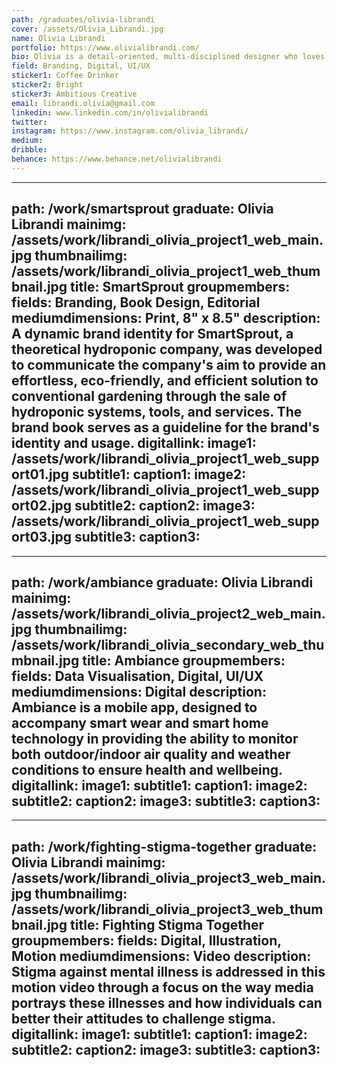 ```yaml
---
path: /graduates/olivia-librandi
cover: /assets/Olivia_Librandi.jpg
name: Olivia Librandi
portfolio: https://www.olivialibrandi.com/
bio: Olivia is a detail-oriented, multi-disciplined designer who loves to immerse herself in UI/UX design, branding, and print design. She has a passion for developing meaningful and memorable solutions and experiences through efficient creative problem-solving. She hopes to, through this work, drive change, connection, and inspire new ideas. In order to ensure this passion, Olivia constantly strives to grow and expand her skills in graphic design by seeking out new knowledge, understanding different perspectives, and taking on challenges.
field: Branding, Digital, UI/UX
sticker1: Coffee Drinker
sticker2: Bright
sticker3: Ambitious Creative
email: librandi.olivia@gmail.com
linkedin: www.linkedin.com/in/olivialibrandi
twitter:
instagram: https://www.instagram.com/olivia_librandi/
medium:
dribble:
behance: https://www.behance.net/olivialibrandi
---
```


---
path: /work/smartsprout
graduate: Olivia Librandi
mainimg: /assets/work/librandi_olivia_project1_web_main.jpg
thumbnailimg: /assets/work/librandi_olivia_project1_web_thumbnail.jpg
title: SmartSprout
groupmembers:
fields: Branding, Book Design, Editorial
mediumdimensions: Print, 8" x 8.5"
description: A dynamic brand identity for SmartSprout, a theoretical hydroponic company, was developed to communicate the company's aim to provide an effortless, eco-friendly, and efficient solution to conventional gardening through the sale of hydroponic systems, tools, and services. The brand book serves as a guideline for the brand's identity and usage.
digitallink:
image1: /assets/work/librandi_olivia_project1_web_support01.jpg
subtitle1:
caption1:
image2: /assets/work/librandi_olivia_project1_web_support02.jpg
subtitle2:
caption2:
image3: /assets/work/librandi_olivia_project1_web_support03.jpg
subtitle3:
caption3:
---

---
path: /work/ambiance
graduate: Olivia Librandi
mainimg: /assets/work/librandi_olivia_project2_web_main.jpg
thumbnailimg: /assets/work/librandi_olivia_secondary_web_thumbnail.jpg
title: Ambiance
groupmembers:
fields: Data Visualisation, Digital, UI/UX
mediumdimensions: Digital
description: Ambiance is a mobile app, designed to accompany smart wear and smart home technology in providing the ability to monitor both outdoor/indoor air quality and weather conditions to ensure health and wellbeing.
digitallink:
image1:
subtitle1:
caption1:
image2:
subtitle2:
caption2:
image3:
subtitle3:
caption3:
---

---
path: /work/fighting-stigma-together
graduate: Olivia Librandi
mainimg: /assets/work/librandi_olivia_project3_web_main.jpg
thumbnailimg: /assets/work/librandi_olivia_project3_web_thumbnail.jpg
title: Fighting Stigma Together
groupmembers:
fields: Digital, Illustration, Motion
mediumdimensions: Video
description: Stigma against mental illness is addressed in this motion video through a focus on the way media portrays these illnesses and how individuals can better their attitudes to challenge stigma.
digitallink:
image1: 
subtitle1:
caption1:
image2:
subtitle2:
caption2:
image3:
subtitle3:
caption3:
---
